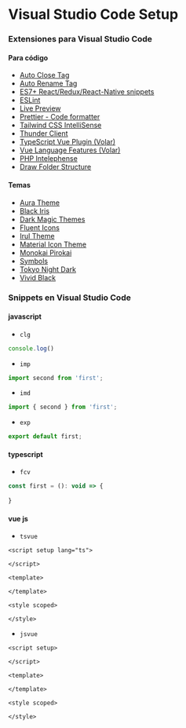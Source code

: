 
# Visual Studio Code Setup

### Extensiones para Visual Studio Code
#### Para código

- [Auto Close Tag](https://marketplace.visualstudio.com/items?itemName=formulahendry.auto-close-tag)
- [Auto Rename Tag](https://marketplace.visualstudio.com/items?itemName=formulahendry.auto-rename-tag)
- [ES7+ React/Redux/React-Native snippets](https://marketplace.visualstudio.com/items?itemName=dsznajder.es7-react-js-snippets)
- [ESLint](https://marketplace.visualstudio.com/items?itemName=dbaeumer.vscode-eslint)
- [Live Preview](https://marketplace.visualstudio.com/items?itemName=ms-vscode.live-server)
- [Prettier - Code formatter](https://marketplace.visualstudio.com/items?itemName=esbenp.prettier-vscode)
- [Tailwind CSS IntelliSense](https://marketplace.visualstudio.com/items?itemName=bradlc.vscode-tailwindcss)
- [Thunder Client](https://marketplace.visualstudio.com/items?itemName=rangav.vscode-thunder-client)
- [TypeScript Vue Plugin (Volar)](https://marketplace.visualstudio.com/items?itemName=Vue.vscode-typescript-vue-plugin)
- [Vue Language Features (Volar)](https://marketplace.visualstudio.com/items?itemName=Vue.volar)
- [PHP Intelephense](https://marketplace.visualstudio.com/items?itemName=bmewburn.vscode-intelephense-client)
- [Draw Folder Structure](https://marketplace.visualstudio.com/items?itemName=jmkrivocapich.drawfolderstructure)
#### Temas 
- [Aura Theme](https://marketplace.visualstudio.com/items?itemName=DaltonMenezes.aura-theme)
- [Black Iris](https://marketplace.visualstudio.com/items?itemName=p-yukusai.black-iris)
- [Dark Magic Themes](https://marketplace.visualstudio.com/items?itemName=DavidMorais.dark-magic-themes)
- [Fluent Icons](https://marketplace.visualstudio.com/items?itemName=miguelsolorio.fluent-icons)
- [Irul Theme](https://marketplace.visualstudio.com/items?itemName=shelcia.irul-theme)
- [Material Icon Theme](https://marketplace.visualstudio.com/items?itemName=PKief.material-icon-theme)
- [Monokai Pirokai](https://marketplace.visualstudio.com/items?itemName=lakshits11.monokai-pirokai)
- [Symbols](https://marketplace.visualstudio.com/items?itemName=miguelsolorio.symbols)
- [Tokyo Night Dark](https://marketplace.visualstudio.com/items?itemName=drewxs.tokyo-night-dark)
- [Vivid Black](https://marketplace.visualstudio.com/items?itemName=AsmRaihan.vivid-black)

### Snippets en Visual Studio Code
#### javascript
- `clg` 
```javascript
console.log()
```
- `imp`
```javascript
import second from 'first';
```
- `imd`
```javascript
import { second } from 'first';
```
- `exp`
```javascript
export default first;
```
#### typescript
- `fcv`
```javascript
const first = (): void => {
  
}
```
#### vue js
- `tsvue`
```vue
<script setup lang="ts"> 

</script>

<template>
  
</template>

<style scoped>

</style>
```
- `jsvue`
```vue
<script setup> 

</script>

<template>
  
</template>

<style scoped>

</style>
```
